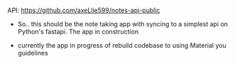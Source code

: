 
API: https://github.com/axeLlie599/notes-api-public

- So.. this should be the note taking app with syncing to a simplest api on Python's fastapi. The app in construction

- currently the app in progress of rebuild codebase to using Material you guidelines 
